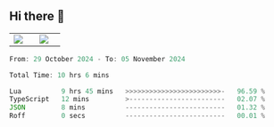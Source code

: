 ## Hi there 👋

<p align="center">
  <table align="center">
  <tr border="none">
  <td width="35%" align="center">
    <img  align="center"  src="http://github-profile-summary-cards.vercel.app/api/cards/stats?username=ricepunk&theme=github_dark" />
  </td>
    
  <td width="65%" align="center">
    <img  align="center"  src="http://github-profile-summary-cards.vercel.app/api/cards/profile-details?username=ricepunk&theme=github_dark" />
  </td>
  </tr>
  </table>
</p>

<!--START_SECTION:waka-->

```typescript
From: 29 October 2024 - To: 05 November 2024

Total Time: 10 hrs 6 mins

Lua          9 hrs 45 mins   >>>>>>>>>>>>>>>>>>>>>>>>-   96.59 %
TypeScript   12 mins         >------------------------   02.07 %
JSON         8 mins          -------------------------   01.32 %
Roff         0 secs          -------------------------   00.01 %
```

<!--END_SECTION:waka-->

